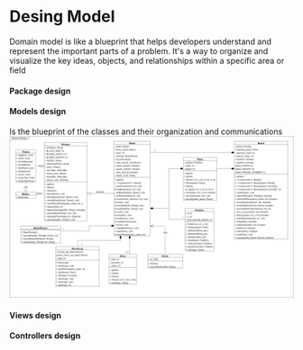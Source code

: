 # Desing Model 
Domain model is like a blueprint that helps developers understand and represent the important parts of a problem. It's a way to organize and visualize the key ideas, objects, and relationships within a specific area or field

#### Package design
#### Models design
Is the blueprint of the classes and their organization and communications
![Models Design](./img/ModelsDesigns.drawio.png)

#### Views design
#### Controllers design